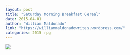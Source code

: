 ```yaml
---
layout: post
title: "Saturday Morning Breakfast Cereal"
date: 2015-04-01
author: "William Maldonado"
link: "https://williammaldonadowrites.wordpress.com/"
categories: 2015 rpg
---
```

![]({{site.url}}/2015images/SaturdayMorningBreakfastCereal.jpg)
